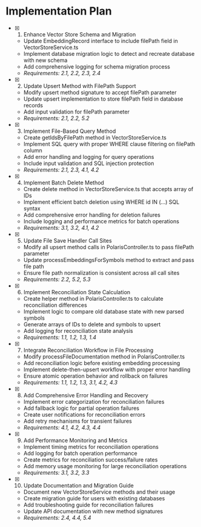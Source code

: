 # Implementation Plan

- [x] 1. Enhance Vector Store Schema and Migration
  - Update EmbeddingRecord interface to include filePath field in VectorStoreService.ts
  - Implement database migration logic to detect and recreate database with new schema
  - Add comprehensive logging for schema migration process
  - _Requirements: 2.1, 2.2, 2.3, 2.4_

- [x] 2. Update Upsert Method with FilePath Support
  - Modify upsert method signature to accept filePath parameter
  - Update upsert implementation to store filePath field in database records
  - Add input validation for filePath parameter
  - _Requirements: 2.1, 2.2, 5.2_

- [x] 3. Implement File-Based Query Method
  - Create getIdsByFilePath method in VectorStoreService.ts
  - Implement SQL query with proper WHERE clause filtering on filePath column
  - Add error handling and logging for query operations
  - Include input validation and SQL injection protection
  - _Requirements: 2.1, 2.3, 4.1, 4.2_

- [x] 4. Implement Batch Delete Method
  - Create delete method in VectorStoreService.ts that accepts array of IDs
  - Implement efficient batch deletion using WHERE id IN (...) SQL syntax
  - Add comprehensive error handling for deletion failures
  - Include logging and performance metrics for batch operations
  - _Requirements: 3.1, 3.2, 4.1, 4.2_

- [x] 5. Update File Save Handler Call Sites
  - Modify all upsert method calls in PolarisController.ts to pass filePath parameter
  - Update processEmbeddingsForSymbols method to extract and pass file path
  - Ensure file path normalization is consistent across all call sites
  - _Requirements: 2.2, 5.2, 5.3_

- [x] 6. Implement Reconciliation State Calculation
  - Create helper method in PolarisController.ts to calculate reconciliation differences
  - Implement logic to compare old database state with new parsed symbols
  - Generate arrays of IDs to delete and symbols to upsert
  - Add logging for reconciliation state analysis
  - _Requirements: 1.1, 1.2, 1.3, 1.4_

- [x] 7. Integrate Reconciliation Workflow in File Processing
  - Modify processFileDocumentation method in PolarisController.ts
  - Add reconciliation logic before existing embedding processing
  - Implement delete-then-upsert workflow with proper error handling
  - Ensure atomic operation behavior and rollback on failures
  - _Requirements: 1.1, 1.2, 1.3, 3.1, 4.2, 4.3_

- [x] 8. Add Comprehensive Error Handling and Recovery
  - Implement error categorization for reconciliation failures
  - Add fallback logic for partial operation failures
  - Create user notifications for reconciliation errors
  - Add retry mechanisms for transient failures
  - _Requirements: 4.1, 4.2, 4.3, 4.4_


- [x] 9. Add Performance Monitoring and Metrics
  - Implement timing metrics for reconciliation operations
  - Add logging for batch operation performance
  - Create metrics for reconciliation success/failure rates
  - Add memory usage monitoring for large reconciliation operations
  - _Requirements: 3.1, 3.2, 3.3_

- [x] 10. Update Documentation and Migration Guide
  - Document new VectorStoreService methods and their usage
  - Create migration guide for users with existing databases
  - Add troubleshooting guide for reconciliation failures
  - Update API documentation with new method signatures
  - _Requirements: 2.4, 4.4, 5.4_